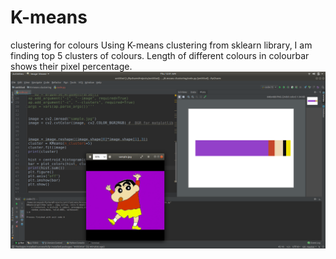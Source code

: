# K-means 
clustering for colours Using K-means clustering from sklearn library, I am finding top 5 clusters of colours. Length of different colours in colourbar shows their pixel percentage. ![](output.png)

